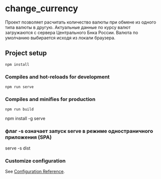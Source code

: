 # change_currency
Проект позволяет расчитать количество валюты при обмене из одного типа валюты в другую. Актуальные данные по курсу валют загружаются с сервера Центрального Бнка России. Валюта по умолчанию выбирается исходя из локали браузера.


## Project setup
```
npm install
```

### Compiles and hot-reloads for development
```
npm run serve
```

### Compiles and minifies for production
```
npm run build
```

npm install -g serve

### флаг -s означает запуск serve в режиме одностраничного приложения (SPA)

serve -s dist


### Customize configuration
See [Configuration Reference](https://cli.vuejs.org/config/).
